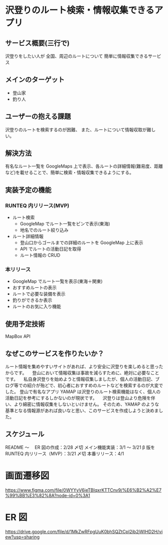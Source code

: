 # 沢登りのルート検索・情報収集できるアプリ

## サービス概要(三行で)

沢登りをしたい人が
全国、周辺のルートについて
簡単に情報収集できるサービス

## メインのターゲット

- 登山家
- 釣り人

## ユーザーの抱える課題

沢登りのルートを検索するのが困難、
また、ルートについて情報収取が難しい。

## 解決方法

有名なルート一覧を GoogleMaps 上で表示、各ルートの詳細情報(難易度、距離など)を載せることで、簡単に検索・情報収集できるようにする。

## 実装予定の機能

### RUNTEQ 内リリース(MVP)

- ルート検索
  - GoogleMap でルート一覧をピンで表示(東海)
  - 地名でのルート絞り込み
- ルート詳細情報
  - 登山口からゴールまでの詳細のルートを GoogleMap 上に表示
  - API でルートの活動日記を取得
  - ルート情報の CRUD

### 本リリース

- GoogleMap でルート一覧を表示(東海＋関東)
- おすすめルートの表示
- ルートで必要な装備を表示
- 釣りができるか表示
- ルートのお気に入り機能

## 使用予定技術

MapBox API

## なぜこのサービスを作りたいか？

ルート情報を集めやすいサイトがあれば、より安全に沢登りを楽しめると思ったからです。
　登山において情報収集は事故を減らすために、絶対に必要なことです。
　私自身沢登りを始めようと情報収集しましたが、個人の活動日記、ブログ等での紹介が殆どで、初心者におすすめのルートなどを検索するのが大変でした。
登山で有名なアプリ YAMAP は沢登りのルート検索機能はなく、個人の活動日記を参考にするしかないのが現状です。
　沢登りは登山より危険を伴い、より綿密に情報収集をしないといけません。
そのため、YAMAP のような基準となる情報源があれば良いなと思い、このサービスを作成しようと決めました。

## スケジュール

README 〜　 ER 図の作成：2/28 〆切
メイン機能実装：3/1 〜 3/21
β 版を RUNTEQ 内リリース（MVP）：3/21 〆切
本番リリース：4/1

# 画面遷移図

https://www.figma.com/file/0WYYvV6ieTBIqxrKTTCnv9/%E6%B2%A2%E7%99%BB%E3%82%8A?node-id=0%3A1

# ER 図

https://drive.google.com/file/d/1MkZwRFpgUuK0bhSQZtCpI2ib2jWlHD2H/view?usp=sharing

